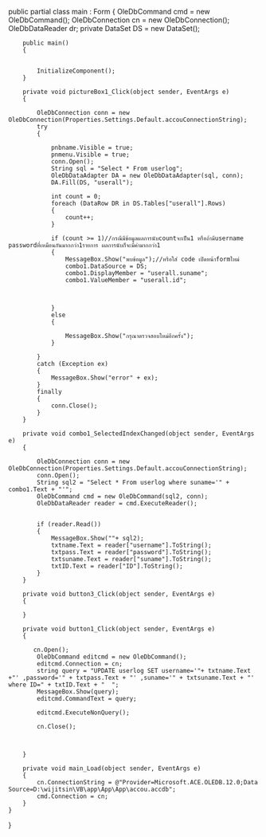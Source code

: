   public partial class main : Form
    {
        OleDbCommand cmd = new OleDbCommand();
        OleDbConnection cn = new OleDbConnection();
        OleDbDataReader dr;
        private DataSet DS = new DataSet();

        public main()
        {
      

            InitializeComponent();
        }

        private void pictureBox1_Click(object sender, EventArgs e)
        {

            OleDbConnection conn = new OleDbConnection(Properties.Settings.Default.accouConnectionString);
            try
            {

                pnbname.Visible = true;
                pnmenu.Visible = true;
                conn.Open();
                String sql = "Select * From userlog";
                OleDbDataAdapter DA = new OleDbDataAdapter(sql, conn);
                DA.Fill(DS, "userall");

                int count = 0;
                foreach (DataRow DR in DS.Tables["userall"].Rows)
                {
                    count++;
                }

                if (count >= 1)//กรณีมีข้อมูลผลการนับcountจะเป็น1 หรือถ้ามีusername passwordที่เหมือนกันมากกว่า1รายการ ผลการนับก็จะมีค่ามากกว่า1
                {
                    MessageBox.Show("พบข้อมูล");//หรีอใส่ code เปิดหน้าformใหม่
                    combo1.DataSource = DS;
                    combo1.DisplayMember = "userall.suname";
                    combo1.ValueMember = "userall.id";



                }
                else
                {

                    MessageBox.Show("กรุณาตรวจสอบใหม่อีกครั้ง");
                }

            }
            catch (Exception ex)
            {
                MessageBox.Show("error" + ex);
            }
            finally
            {
                conn.Close();
            }
        }

        private void combo1_SelectedIndexChanged(object sender, EventArgs e)
        {
            
            OleDbConnection conn = new OleDbConnection(Properties.Settings.Default.accouConnectionString);
            conn.Open();
            String sql2 = "Select * From userlog where suname='" + combo1.Text + "'";
            OleDbCommand cmd = new OleDbCommand(sql2, conn);
            OleDbDataReader reader = cmd.ExecuteReader();


            if (reader.Read())
            {
                MessageBox.Show(""+ sql2);
                txtname.Text = reader["username"].ToString();
                txtpass.Text = reader["password"].ToString();
                txtsuname.Text = reader["suname"].ToString();
                txtID.Text = reader["ID"].ToString();
            }
        }

        private void button3_Click(object sender, EventArgs e)
        {

        }

        private void button1_Click(object sender, EventArgs e)
        {

           cn.Open();
            OleDbCommand editcmd = new OleDbCommand();
            editcmd.Connection = cn;
            string query = "UPDATE userlog SET username='"+ txtname.Text +"' ,password='" + txtpass.Text + "' ,suname='" + txtsuname.Text + "' where ID=" + txtID.Text + "  ";
            MessageBox.Show(query);
            editcmd.CommandText = query;

            editcmd.ExecuteNonQuery();

            cn.Close();
            


        }

        private void main_Load(object sender, EventArgs e)
        {
            cn.ConnectionString = @"Provider=Microsoft.ACE.OLEDB.12.0;Data Source=D:\wijitsin\VB\app\App\App\accou.accdb";
            cmd.Connection = cn;
        }
    }
}
